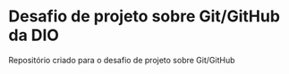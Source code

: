 # Desafio de projeto sobre Git/GitHub da DIO
Repositório criado para o desafio de projeto sobre Git/GitHub
